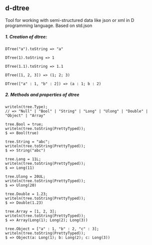 ## d-dtree
Tool for working with semi-structured data like json or xml in D programming language. Based on std.json

##### 1. Creation of dtree:

```
DTree("a").toString => "a"

DTree(1).toString => 1

DTree(1.1).toString => 1.1

DTree([1, 2, 3]) => (1; 2; 3)

DTree(["a" : 1, "b" : 2]) => (a : 1; b : 2)
```

##### 2. Methods and properties of dtree

```
writeln(tree.Type);
// => "Null" | "Bool" | "String" | "Long" | "Ulong" | "Double" | "Object" | "Array"
```
```
tree.Bool = true; 
writeln(tree.toString(PrettyTyped)); 
$ => Bool(true)
```
```
tree.String = "abc"; 
writeln(tree.toString(PrettyTyped)); 
$ => String("abc")
```
```
tree.Long = 11L; 
writeln(tree.toString(PrettyTyped)); 
$ => Long(11)
```
```
tree.Ulong = 20UL; 
writeln(tree.toString(PrettyTyped)); 
$ => Ulong(20)
```
```
tree.Double = 1.23; 
writeln(tree.toString(PrettyTyped)); 
$ => Double(1.23)
```
```
tree.Array = [1, 2, 3]; 
writeln(tree.toString(PrettyTyped)); 
$ => Array(Long(1); Long(2); Long(3))
```
```
tree.Object = ["a" : 1, "b" : 2, "c" : 3]; 
writeln(tree.toString(PrettyTyped)); 
$ => Object(a: Long(1); b: Long(2); c: Long(3))
```
